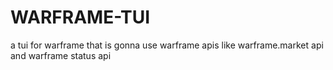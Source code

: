 # WARFRAME-TUI

a tui for warframe that is gonna use warframe apis like warframe.market api and warframe status api
